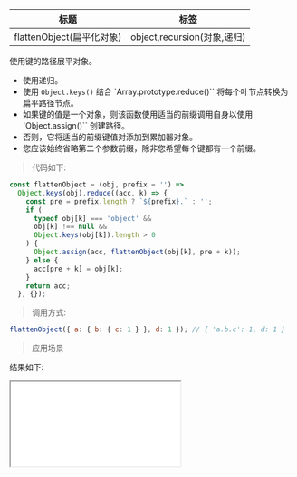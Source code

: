 | 标题                      | 标签                        |
| ------------------------- | --------------------------- |
| flattenObject(扁平化对象) | object,recursion(对象,递归) |

使用键的路径展平对象。

- 使用递归。
- 使用 `Object.keys()` 结合 `Array.prototype.reduce()`` 将每个叶节点转换为扁平路径节点。
- 如果键的值是一个对象，则该函数使用适当的前缀调用自身以使用 `Object.assign()`` 创建路径。
- 否则，它将适当的前缀键值对添加到累加器对象。
- 您应该始终省略第二个参数前缀，除非您希望每个键都有一个前缀。

> 代码如下:

```js
const flattenObject = (obj, prefix = '') =>
  Object.keys(obj).reduce((acc, k) => {
    const pre = prefix.length ? `${prefix}.` : '';
    if (
      typeof obj[k] === 'object' &&
      obj[k] !== null &&
      Object.keys(obj[k]).length > 0
    ) {
      Object.assign(acc, flattenObject(obj[k], pre + k));
    } else {
      acc[pre + k] = obj[k];
    }
    return acc;
  }, {});
```

> 调用方式:

```js
flattenObject({ a: { b: { c: 1 } }, d: 1 }); // { 'a.b.c': 1, d: 1 }
```

> 应用场景

<div class="code-editor" data-url="codes/javascript/html/flattenObject.html" data-language="html"></div>

结果如下:

<iframe src="codes/javascript/html/flattenObject.html"></iframe>
